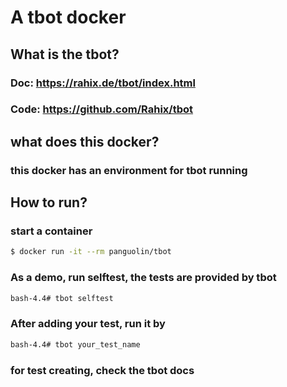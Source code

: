 # A tbot docker

## What is the tbot?
### Doc: https://rahix.de/tbot/index.html
### Code: https://github.com/Rahix/tbot

## what does this docker?
### this docker has an environment for tbot running

## How to run?
### start a container
```bash
$ docker run -it --rm panguolin/tbot
```
### As a demo, run selftest, the tests are provided by tbot
```bash
bash-4.4# tbot selftest
```
### After adding your test, run it by
```bash
bash-4.4# tbot your_test_name
```
### for test creating, check the tbot docs

